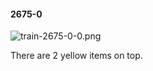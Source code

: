 #### 2675-0
![train-2675-0-0.png](https://github.com/lil-lab/nlvr/raw/master/nlvr/train/images/70/train-2675-0-0.png "train-2675-0-0.png")

There are 2 yellow items on top.